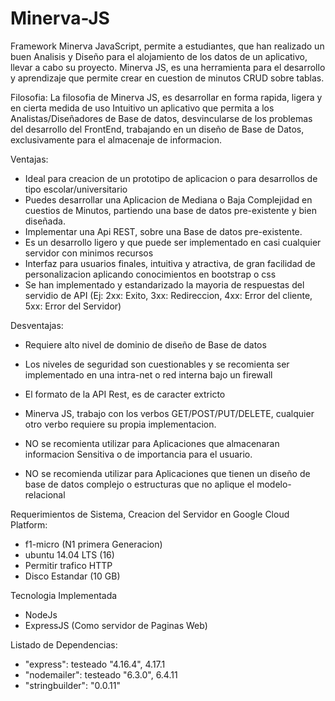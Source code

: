 # Minerva-JS
Framework Minerva JavaScript, permite a estudiantes, que han realizado un buen Analisis y Diseño para el alojamiento de los datos de un aplicativo, llevar a cabo su proyecto. Minerva JS, es una herramienta para el desarrollo y aprendizaje que permite crear en cuestion de minutos CRUD sobre tablas.

Filosofia:
La filosofia de Minerva JS, es desarrollar en forma rapida, ligera y en cierta medida de uso Intuitivo un aplicativo que permita a los Analistas/Diseñadores de Base de datos, desvincularse de los problemas del desarrollo del FrontEnd, trabajando en un diseño de Base de Datos, exclusivamente para el almacenaje de informacion.

Ventajas:
* Ideal para creacion de un prototipo de aplicacion o para desarrollos de tipo escolar/universitario
* Puedes desarrollar una Aplicacion de Mediana o Baja Complejidad en cuestios de Minutos, partiendo una base de datos pre-existente y bien diseñada.
* Implementar una Api REST, sobre una Base de datos pre-existente.
* Es un desarrollo ligero y que puede ser implementado en casi cualquier servidor con minimos recursos
* Interfaz para usuarios finales, intuitiva y atractiva, de gran facilidad de personalizacion aplicando conocimientos en bootstrap o css
* Se han implementado y estandarizado la mayoria de respuestas del servidio de API (Ej: 2xx: Exito, 3xx: Redireccion, 4xx: Error del cliente, 5xx: Error del Servidor)

Desventajas:
* Requiere alto nivel de dominio de diseño de Base de datos
* Los niveles de seguridad son cuestionables y se recomienta ser implementado en una intra-net o red interna bajo un firewall
* El formato de la API Rest, es de caracter extricto
* Minerva JS, trabajo con los verbos GET/POST/PUT/DELETE, cualquier otro verbo requiere su propia implementacion.

* NO se recomienta utilizar para Aplicaciones que almacenaran informacion Sensitiva o de importancia para el usuario.
* NO se recomienda utilizar para Aplicaciones que tienen un diseño de base de datos complejo o estructuras que no aplique el modelo-relacional

Requerimientos de Sistema, Creacion del Servidor en Google Cloud Platform:
* f1-micro (N1 primera Generacion)
* ubuntu 14.04 LTS (16)
* Permitir trafico HTTP
* Disco Estandar (10 GB)

Tecnologia Implementada
* NodeJs
* ExpressJS (Como servidor de Paginas Web)

Listado de Dependencias:
* "express": testeado "4.16.4", 4.17.1
* "nodemailer": testeado "6.3.0", 6.4.11
* "stringbuilder": "0.0.11"



